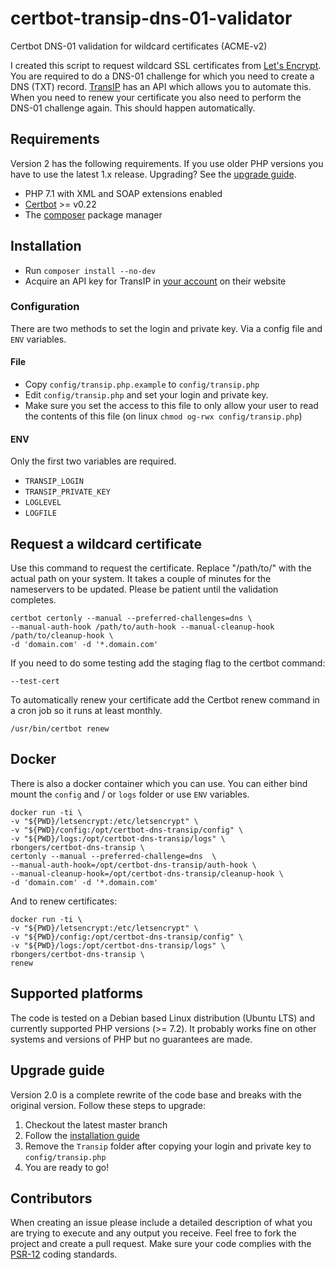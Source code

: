 # certbot-transip-dns-01-validator
Certbot DNS-01 validation for wildcard certificates (ACME-v2)

I created this script to request wildcard SSL certificates from [Let's Encrypt][1]. You are required to do a DNS-01
challenge for which you need to create a DNS (TXT) record. [TransIP][3] has an API which allows you to automate this.
When you need to renew your certificate you also need to perform the DNS-01 challenge again. This should happen automatically.

## Requirements
Version 2 has the following requirements. If you use older PHP versions you have to use the latest 1.x release.
Upgrading? See the [upgrade guide](#upgrade-guide).
* PHP 7.1 with XML and SOAP extensions enabled
* [Certbot][2] >= v0.22
* The [composer][3] package manager

## Installation
* Run `composer install --no-dev`
* Acquire an API key for TransIP in [your account][4] on their website

### Configuration
There are two methods to set the login and private key. Via a config file and `ENV` variables.

#### File
* Copy `config/transip.php.example` to `config/transip.php`
* Edit `config/transip.php` and set your login and private key.
* Make sure you set the access to this file to only allow your user to read the contents of this file (on linux `chmod og-rwx config/transip.php`)

#### ENV
Only the first two variables are required.
* `TRANSIP_LOGIN`
* `TRANSIP_PRIVATE_KEY`
* `LOGLEVEL`
* `LOGFILE`

## Request a wildcard certificate

Use this command to request the certificate. Replace "/path/to/" with the actual path on your system.
It takes a couple of minutes for the nameservers to be updated. Please be patient until the validation completes.
```shell
certbot certonly --manual --preferred-challenges=dns \
--manual-auth-hook /path/to/auth-hook --manual-cleanup-hook /path/to/cleanup-hook \
-d 'domain.com' -d '*.domain.com'
```

If you need to do some testing add the staging flag to the certbot command:
```
--test-cert
```

To automatically renew your certificate add the Certbot renew command in a cron job so it runs at least monthly.
```shell
/usr/bin/certbot renew
````

## Docker
There is also a docker container which you can use. You can either bind mount the `config` and / or `logs` folder or use
`ENV` variables.

```shell
docker run -ti \
-v "${PWD}/letsencrypt:/etc/letsencrypt" \
-v "${PWD}/config:/opt/certbot-dns-transip/config" \
-v "${PWD}/logs:/opt/certbot-dns-transip/logs" \
rbongers/certbot-dns-transip \
certonly --manual --preferred-challenge=dns  \
--manual-auth-hook=/opt/certbot-dns-transip/auth-hook \
--manual-cleanup-hook=/opt/certbot-dns-transip/cleanup-hook \
-d 'domain.com' -d '*.domain.com'
```

And to renew certificates:
```shell
docker run -ti \
-v "${PWD}/letsencrypt:/etc/letsencrypt" \
-v "${PWD}/config:/opt/certbot-dns-transip/config" \
-v "${PWD}/logs:/opt/certbot-dns-transip/logs" \
rbongers/certbot-dns-transip \
renew
```

## Supported platforms
The code is tested on a Debian based Linux distribution (Ubuntu LTS) and currently supported PHP versions (>= 7.2).
It probably works fine on other systems and versions of PHP but no guarantees are made.

## Upgrade guide
Version 2.0 is a complete rewrite of the code base and breaks with the original version. Follow these steps to upgrade:
 1. Checkout the latest master branch
 1. Follow the [installation guide](#installation)
 1. Remove the `Transip` folder after copying your login and private key to `config/transip.php`
 1. You are ready to go!
 
## Contributors
When creating an issue please include a detailed description of what you are trying to execute and any output you
receive. Feel free to fork the project and create a pull request. Make sure your code complies with the [PSR-12][5]
coding standards.

[1]: https://letsencrypt.org/
[2]: https://certbot.eff.org/
[3]: https://www.transip.nl/transip/api/
[4]: https://www.transip.nl/cp/account/api/
[5]: https://www.php-fig.org/psr/psr-12/
[7]: https://getcomposer.org/download/
